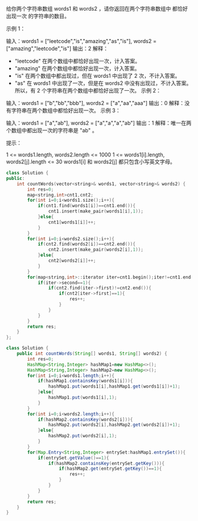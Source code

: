 给你两个字符串数组 words1 和 words2 ，请你返回在两个字符串数组中 都恰好出现一次 的字符串的数目。

 

示例 1：

输入：words1 = ["leetcode","is","amazing","as","is"], words2 = ["amazing","leetcode","is"]
输出：2
解释：
- "leetcode" 在两个数组中都恰好出现一次，计入答案。
- "amazing" 在两个数组中都恰好出现一次，计入答案。
- "is" 在两个数组中都出现过，但在 words1 中出现了 2 次，不计入答案。
- "as" 在 words1 中出现了一次，但是在 words2 中没有出现过，不计入答案。
所以，有 2 个字符串在两个数组中都恰好出现了一次。
示例 2：

输入：words1 = ["b","bb","bbb"], words2 = ["a","aa","aaa"]
输出：0
解释：没有字符串在两个数组中都恰好出现一次。
示例 3：

输入：words1 = ["a","ab"], words2 = ["a","a","a","ab"]
输出：1
解释：唯一在两个数组中都出现一次的字符串是 "ab" 。


提示：

1 <= words1.length, words2.length <= 1000
1 <= words1[i].length, words2[j].length <= 30
words1[i] 和 words2[j] 都只包含小写英文字母。

```c++
class Solution {
public:
    int countWords(vector<string>& words1, vector<string>& words2) {
        int res=0;
        map<string,int>cnt1,cnt2;
        for(int i=0;i<words1.size();i++){
            if(cnt1.find(words1[i])==cnt1.end()){
                cnt1.insert(make_pair(words1[i],1));
            }else{
                cnt1[words1[i]]++;
            }
        }
        for(int i=0;i<words2.size();i++){
            if(cnt2.find(words2[i])==cnt2.end()){
                cnt2.insert(make_pair(words2[i],1));
            }else{
                cnt2[words2[i]]++;
            }
        }
        for(map<string,int>::iterator iter=cnt1.begin();iter!=cnt1.end();iter++){
            if(iter->second==1){
                if(cnt2.find(iter->first)!=cnt2.end()){
                    if(cnt2[iter->first]==1){
                        res++;
                    }
                }
            }
        }
        return res;
    }
};
```

```java
class Solution {
    public int countWords(String[] words1, String[] words2) {
        int res=0;
        HashMap<String,Integer> hashMap1=new HashMap<>();
        HashMap<String,Integer> hashMap2=new HashMap<>();
        for(int i=0;i<words1.length;i++){
            if(hashMap1.containsKey(words1[i])){
                hashMap1.put(words1[i],hashMap1.get(words1[i])+1);
            }else{
                hashMap1.put(words1[i],1);
            }
        }
        for(int i=0;i<words2.length;i++){
            if(hashMap2.containsKey(words2[i])){
                hashMap2.put(words2[i],hashMap2.get(words2[i])+1);
            }else{
                hashMap2.put(words2[i],1);
            }
        }
        for(Map.Entry<String,Integer> entrySet:hashMap1.entrySet()){
            if(entrySet.getValue()==1){
                if(hashMap2.containsKey(entrySet.getKey())){
                    if(hashMap2.get(entrySet.getKey())==1){
                        res++;
                    }
                }
            }
        }
        return res;
    }
}
```

